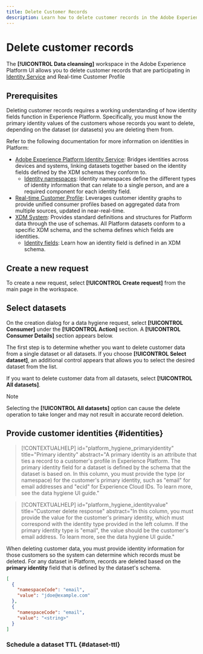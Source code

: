 ```yaml
---
title: Delete Customer Records
description: Learn how to delete customer records in the Adobe Experience Platform UI.
---
```

# Delete customer records

The **[!UICONTROL Data cleansing]** workspace in the Adobe Experience Platform UI allows you to delete customer records that are participating in [Identity Service](../../identity-service/home.md) and Real-time Customer Profile

## Prerequisites

Deleting customer records requires a working understanding of how identity fields function in Experience Platform. Specifically, you must know the primary identity values of the customers whose records you want to delete, depending on the dataset (or datasets) you are deleting them from.

Refer to the following documentation for more information on identities in Platform:

* [Adobe Experience Platform Identity Service](../../../identity-service/home.md): Bridges identities across devices and systems, linking datasets together based on the identity fields defined by the XDM schemas they conform to.
  * [Identity namespaces](../../../identity-service/namespaces.md): Identity namespaces define the different types of identity information that can relate to a single person, and are a required component for each identity field.
* [Real-time Customer Profile](../../../profile/home.md): Leverages customer identity graphs to provide unified consumer profiles based on aggregated data from multiple sources, updated in near-real-time.
* [XDM System](../../xdm/home.md): Provides standard definitions and structures for Platform data through the use of schemas. All Platform datasets conform to a specific XDM schema, and the schema defines which fields are identities.
  * [Identity fields](../../xdm/ui/fields/identity.md): Learn how an identity field is defined in an XDM schema.

## Create a new request

To create a new request, select **[!UICONTROL Create request]** from the main page in the workspace.

## Select datasets

On the creation dialog for a data hygiene request, select **[!UICONTROL Consumer]** under the **[!UICONTROL Action]** section. A **[!UICONTROL Consumer Details]** section appears below.

The first step is to determine whether you want to delete customer data from a single dataset or all datasets. If you choose **[!UICONTROL Select dataset]**, an additional control appears that allows you to select the desired dataset from the list.

If you want to delete customer data from all datasets, select **[!UICONTROL All datasets]**.

>[!NOTE]
>
>Selecting the **[!UICONTROL All datasets]** option can cause the delete operation to take longer and may not result in accurate record deletion.

## Provide customer identities {#identities}

>[!CONTEXTUALHELP]
>id="platform_hygiene_primaryidentity"
>title="Primary identity"
>abstract="A primary identity is an attribute that ties a record to a customer's profile in Experience Platform. The primary identity field for a dataset is defined by the schema that the dataset is based on. In this column, you must provide the type (or namespace) for the customer's primary identity, such as "email" for email addresses and "ecid" for Experience Cloud IDs. To learn more, see the data hygiene UI guide."

>[!CONTEXTUALHELP]
>id="platform_hygiene_identityvalue"
>title="Customer delete response"
>abstract="In this column, you must provide the value for the customer's primary identity, which must correspond with the identity type provided in the left column. If the primary identity type is "email", the value should be the customer's email address. To learn more, see the data hygiene UI guide."

When deleting customer data, you must provide identity information for those customers so the system can determine which records must be deleted. For any dataset in Platform, records are deleted based on the **primary identity** field that is defined by the dataset's schema.

```json
[
  {
    "namespaceCode": "email",
    "value": "jdoe@example.com"
  },
  {
    "namespaceCode": "email",
    "value": "<string>"
  }
]
```

### Schedule a dataset TTL {#dataset-ttl}

